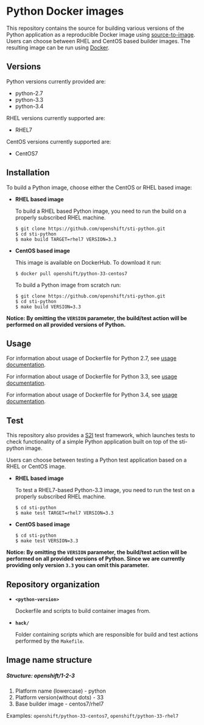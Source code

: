 Python Docker images
====================

This repository contains the source for building various versions of
the Python application as a reproducible Docker image using
[source-to-image](https://github.com/openshift/source-to-image).
Users can choose between RHEL and CentOS based builder images.
The resulting image can be run using [Docker](http://docker.io).


Versions
---------------
Python versions currently provided are:
* python-2.7
* python-3.3
* python-3.4

RHEL versions currently supported are:
* RHEL7

CentOS versions currently supported are:
* CentOS7


Installation
---------------
To build a Python image, choose either the CentOS or RHEL based image:
*  **RHEL based image**

    To build a RHEL based Python image, you need to run the build on a properly
    subscribed RHEL machine.

    ```
    $ git clone https://github.com/openshift/sti-python.git
    $ cd sti-python
    $ make build TARGET=rhel7 VERSION=3.3
    ```

*  **CentOS based image**

    This image is available on DockerHub. To download it run:

    ```
    $ docker pull openshift/python-33-centos7
    ```

    To build a Python image from scratch run:

    ```
    $ git clone https://github.com/openshift/sti-python.git
    $ cd sti-python
    $ make build VERSION=3.3
    ```

**Notice: By omitting the `VERSION` parameter, the build/test action will be performed
on all provided versions of Python.**


Usage
---------------------------------

For information about usage of Dockerfile for Python 2.7,
see [usage documentation](2.7/README.md).

For information about usage of Dockerfile for Python 3.3,
see [usage documentation](3.3/README.md).

For information about usage of Dockerfile for Python 3.4,
see [usage documentation](3.4/README.md).


Test
---------------------
This repository also provides a [S2I](https://github.com/openshift/source-to-image) test framework,
which launches tests to check functionality of a simple Python application built on top of the sti-python image.

Users can choose between testing a Python test application based on a RHEL or CentOS image.

*  **RHEL based image**

    To test a RHEL7-based Python-3.3 image, you need to run the test on a properly subscribed RHEL machine.

    ```
    $ cd sti-python
    $ make test TARGET=rhel7 VERSION=3.3
    ```

*  **CentOS based image**

    ```
    $ cd sti-python
    $ make test VERSION=3.3
    ```

**Notice: By omitting the `VERSION` parameter, the build/test action will be performed
on all provided versions of Python. Since we are currently providing only version `3.3`
you can omit this parameter.**


Repository organization
------------------------
* **`<python-version>`**

    Dockerfile and scripts to build container images from.

* **`hack/`**

    Folder containing scripts which are responsible for build and test actions performed by the `Makefile`.


Image name structure
------------------------
##### Structure: openshift/1-2-3

1. Platform name (lowercase) - python
2. Platform version(without dots) - 33
3. Base builder image - centos7/rhel7

Examples: `openshift/python-33-centos7`, `openshift/python-33-rhel7`

